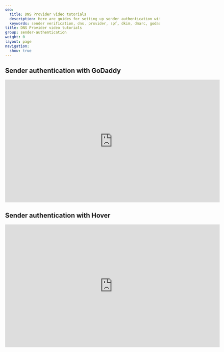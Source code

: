```yaml
---
seo:
  title: DNS Provider video tutorials
  description: Here are guides for setting up sender authentication with specific DNS providers
  keywords: sender verification, dns, provider, spf, dkim, dmarc, godaddy, hover, sender authentication
title: DNS Provider video tutorials
group: sender-authentication
weight: 0
layout: page
navigation:
  show: true
---
```


## Sender authentication with GoDaddy
<iframe src="https://player.vimeo.com/video/149805633" width="700" height="400" frameborder="0" allowfullscreen=""></iframe>

## Sender authentication with Hover
<iframe src="https://player.vimeo.com/video/158954155" width="700" height="400" frameborder="0" allowfullscreen=""></iframe>

